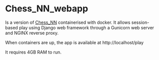 # Chess_NN_webapp

Is a version of <a href="https://github.com/colurw/chess_NN/blob/main/readme.md" target="_blank">Chess_NN</a> containerised with docker.  It allows session-based play using Django web framework through a Gunicorn web server and NGINX reverse proxy. 

When containers are up, the app is available at http://localhost/play

It requires 4GB RAM to run. 
